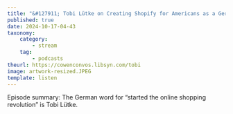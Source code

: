 ```yaml
---
title: "&#127911; Tobi Lütke on Creating Shopify for Americans as a German in Canada"
published: true
date: 2024-10-17-04-43
taxonomy:
    category:
        - stream
    tag:
        - podcasts
theurl: https://cowenconvos.libsyn.com/tobi
image: artwork-resized.JPEG
template: listen
---
```


Episode summary: The German word for &ldquo;started the online shopping revolution&rdquo; is Tobi Lütke.
